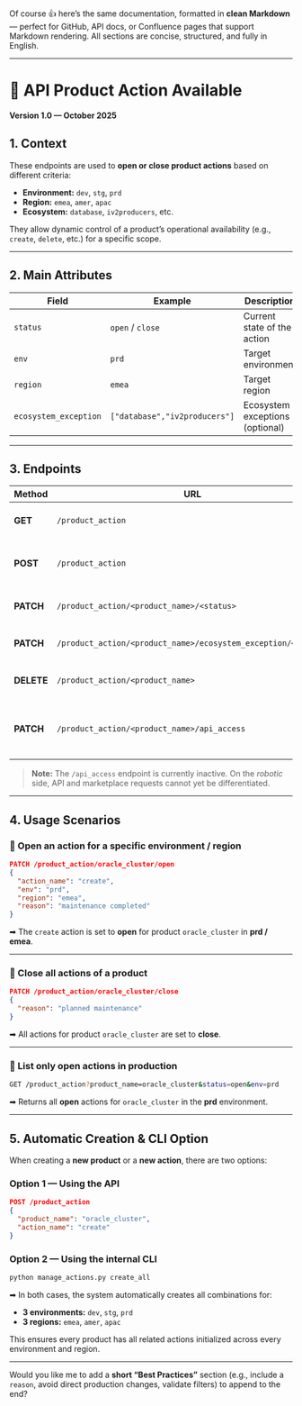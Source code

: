 Of course 👍 here’s the same documentation, formatted in **clean Markdown** — perfect for GitHub, API docs, or Confluence pages that support Markdown rendering.
All sections are concise, structured, and fully in English.

---

# 🧭 API Product Action Available

**Version 1.0 — October 2025**

## 1. Context

These endpoints are used to **open or close product actions** based on different criteria:

* **Environment:** `dev`, `stg`, `prd`
* **Region:** `emea`, `amer`, `apac`
* **Ecosystem:** `database`, `iv2producers`, etc.

They allow dynamic control of a product’s operational availability (e.g., `create`, `delete`, etc.) for a specific scope.

---

## 2. Main Attributes

| Field                 | Example                       | Description                     |
| --------------------- | ----------------------------- | ------------------------------- |
| `status`              | `open` / `close`              | Current state of the action     |
| `env`                 | `prd`                         | Target environment              |
| `region`              | `emea`                        | Target region                   |
| `ecosystem_exception` | `["database","iv2producers"]` | Ecosystem exceptions (optional) |

---

## 3. Endpoints

| Method     | URL                                                           | Description                                      | Example                                                    |
| ---------- | ------------------------------------------------------------- | ------------------------------------------------ | ---------------------------------------------------------- |
| **GET**    | `/product_action`                                             | List or filter product actions                   | `?product_name=oracle_cluster&status=open&env=prd`         |
| **POST**   | `/product_action`                                             | Create a new product action                      | See note below                                             |
| **PATCH**  | `/product_action/<product_name>/<status>`                     | Open or close an action                          | `/product_action/oracle_cluster/open`                      |
| **PATCH**  | `/product_action/<product_name>/ecosystem_exception/<status>` | Manage ecosystem exceptions                      | `/product_action/oracle_cluster/ecosystem_exception/close` |
| **DELETE** | `/product_action/<product_name>`                              | Delete one or more actions                       | `/product_action/oracle_cluster`                           |
| **PATCH**  | `/product_action/<product_name>/api_access`                   | ⚠️ *Inactive – will be replaced by alert system* | -                                                          |

> **Note:**
> The `/api_access` endpoint is currently inactive.
> On the *robotic* side, API and marketplace requests cannot yet be differentiated.

---

## 4. Usage Scenarios

### 🔹 Open an action for a specific environment / region

```json
PATCH /product_action/oracle_cluster/open
{
  "action_name": "create",
  "env": "prd",
  "region": "emea",
  "reason": "maintenance completed"
}
```

➡ The `create` action is set to **open** for product `oracle_cluster` in **prd / emea**.

---

### 🔹 Close all actions of a product

```json
PATCH /product_action/oracle_cluster/close
{
  "reason": "planned maintenance"
}
```

➡ All actions for product `oracle_cluster` are set to **close**.

---

### 🔹 List only open actions in production

```bash
GET /product_action?product_name=oracle_cluster&status=open&env=prd
```

➡ Returns all **open** actions for `oracle_cluster` in the **prd** environment.

---

## 5. Automatic Creation & CLI Option

When creating a **new product** or a **new action**, there are two options:

### Option 1 — Using the API

```json
POST /product_action
{
  "product_name": "oracle_cluster",
  "action_name": "create"
}
```

### Option 2 — Using the internal CLI

```bash
python manage_actions.py create_all
```

➡ In both cases, the system automatically creates all combinations for:

* **3 environments:** `dev`, `stg`, `prd`
* **3 regions:** `emea`, `amer`, `apac`

This ensures every product has all related actions initialized across every environment and region.

---

Would you like me to add a **short “Best Practices”** section (e.g., include a `reason`, avoid direct production changes, validate filters) to append to the end?
